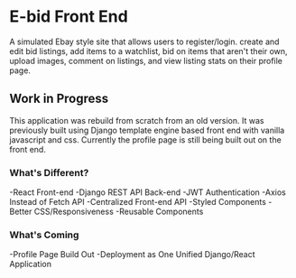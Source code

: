 # E-bid Front End

A simulated Ebay style site that allows users to register/login. create and edit bid listings, add items to a watchlist, bid on items that aren't their own, upload images, comment on listings, and view listing stats on their profile page.


## Work in Progress

This application was rebuild from scratch from an old version. It was previously built using Django template engine based front end with vanilla javascript and css. Currently the profile page is still being built out on the front end.


### What's Different?

-React Front-end
-Django REST API Back-end
-JWT Authentication
-Axios Instead of Fetch API
-Centralized Front-end API
-Styled Components
-Better CSS/Responsiveness
-Reusable Components


### What's Coming

-Profile Page Build Out
-Deployment as One Unified Django/React Application

